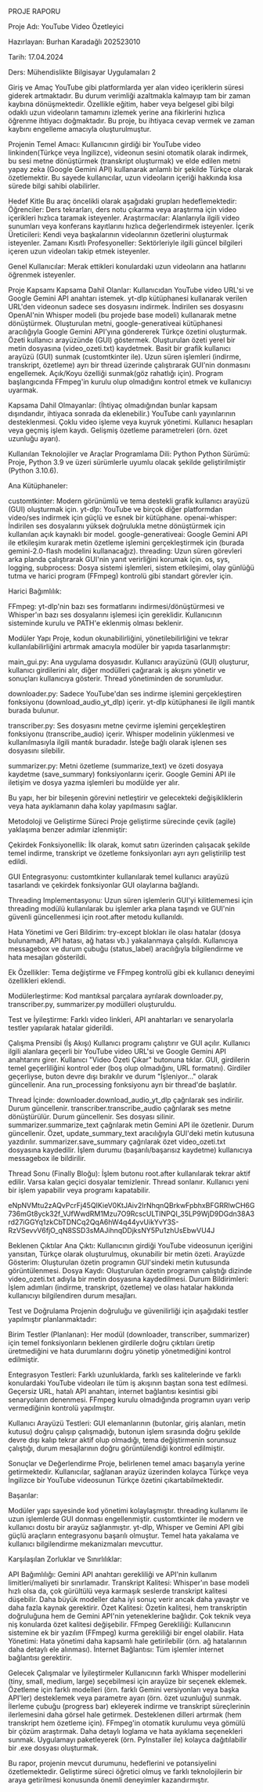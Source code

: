 PROJE RAPORU

Proje Adı: YouTube Video Özetleyici

Hazırlayan: Burhan Karadağlı 202523010

Tarih: 17.04.2024

Ders: Mühendislikte Bilgisayar Uygulamaları 2

Giriş ve Amaç
YouTube gibi platformlarda yer alan video içeriklerin süresi giderek artmaktadır. Bu durum verimliği azaltmakla kalmayıp tam bir zaman kaybına dönüşmektedir. Özellikle eğitim, haber veya belgesel gibi bilgi odaklı uzun videoların tamamını izlemek yerine ana fikirlerini hızlıca öğrenme ihtiyacı doğmaktadır. Bu proje, bu ihtiyaca cevap vermek ve zaman kaybını engelleme amacıyla oluşturulmuştur.

Projenin Temel Amacı: Kullanıcının girdiği bir YouTube video linkinden(Türkçe veya İngilizce), videonun sesini otomatik olarak indirmek, bu sesi metne dönüştürmek (transkript oluşturmak) ve elde edilen metni yapay zeka (Google Gemini API) kullanarak anlamlı bir şekilde Türkçe olarak özetlemektir. Bu sayede kullanıcılar, uzun videoların içeriği hakkında kısa sürede bilgi sahibi olabilirler.

Hedef Kitle
Bu araç öncelikli olarak aşağıdaki grupları hedeflemektedir: Öğrenciler: Ders tekrarları, ders notu çıkarma veya araştırma için video içerikleri hızlıca taramak isteyenler. Araştırmacılar: Alanlarıyla ilgili video sunumları veya konferans kayıtlarını hızlıca değerlendirmek isteyenler. İçerik Üreticileri: Kendi veya başkalarının videolarının özetlerini oluşturmak isteyenler. Zamanı Kısıtlı Profesyoneller: Sektörleriyle ilgili güncel bilgileri içeren uzun videoları takip etmek isteyenler.

Genel Kullanıcılar: Merak ettikleri konulardaki uzun videoların ana hatlarını öğrenmek isteyenler.

Proje Kapsamı
Kapsama Dahil Olanlar: Kullanıcıdan YouTube video URL'si ve Google Gemini API anahtarı istemek. yt-dlp kütüphanesi kullanarak verilen URL'den videonun sadece ses dosyasını indirmek. İndirilen ses dosyasını OpenAI'nin Whisper modeli (bu projede base modeli) kullanarak metne dönüştürmek. Oluşturulan metni, google-generativeai kütüphanesi aracılığıyla Google Gemini API'yına göndererek Türkçe özetini oluşturmak. Özeti kullanıcı arayüzünde (GUI) göstermek. Oluşturulan özeti yerel bir metin dosyasına (video_ozeti.txt) kaydetmek. Basit bir grafik kullanıcı arayüzü (GUI) sunmak (customtkinter ile). Uzun süren işlemleri (indirme, transkript, özetleme) ayrı bir thread üzerinde çalıştırarak GUI'nin donmasını engellemek. Açık/Koyu özelliği sunmak(göz rahatlığı için). Program başlangıcında FFmpeg'in kurulu olup olmadığını kontrol etmek ve kullanıcıyı uyarmak.

Kapsama Dahil Olmayanlar: (İhtiyaç olmadığından bunlar kapsam dışındandır, ihtiyaca sonrada da eklenebilir.) YouTube canlı yayınlarının desteklenmesi. Çoklu video işleme veya kuyruk yönetimi. Kullanıcı hesapları veya geçmiş işlem kaydı. Gelişmiş özetleme parametreleri (örn. özet uzunluğu ayarı).

Kullanılan Teknolojiler ve Araçlar Programlama Dili: Python
Python Sürümü: Proje, Python 3.9 ve üzeri sürümlerle uyumlu olacak şekilde geliştirilmiştir (Python 3.10.6).

Ana Kütüphaneler:

customtkinter: Modern görünümlü ve tema destekli grafik kullanıcı arayüzü (GUI) oluşturmak için. yt-dlp: YouTube ve birçok diğer platformdan video/ses indirmek için güçlü ve esnek bir kütüphane. openai-whisper: İndirilen ses dosyalarını yüksek doğrulukla metne dönüştürmek için kullanılan açık kaynaklı bir model. google-generativeai: Google Gemini API ile etkileşim kurarak metin özetleme işlemini gerçekleştirmek için (burada gemini-2.0-flash modelini kullanacağız). threading: Uzun süren görevleri arka planda çalıştırarak GUI'nin yanıt verirliğini korumak için. os, sys, logging, subprocess: Dosya sistemi işlemleri, sistem etkileşimi, olay günlüğü tutma ve harici program (FFmpeg) kontrolü gibi standart görevler için.

Harici Bağımlılık:

FFmpeg: yt-dlp'nin bazı ses formatlarını indirmesi/dönüştürmesi ve Whisper'ın bazı ses dosyalarını işlemesi için gereklidir. Kullanıcının sisteminde kurulu ve PATH'e eklenmiş olması beklenir.

Modüler Yapı
Proje, kodun okunabilirliğini, yönetilebilirliğini ve tekrar kullanılabilirliğini artırmak amacıyla modüler bir yapıda tasarlanmıştır:

main_gui.py: Ana uygulama dosyasıdır. Kullanıcı arayüzünü (GUI) oluşturur, kullanıcı girdilerini alır, diğer modülleri çağırarak iş akışını yönetir ve sonuçları kullanıcıya gösterir. Thread yönetiminden de sorumludur.

downloader.py: Sadece YouTube'dan ses indirme işlemini gerçekleştiren fonksiyonu (download_audio_yt_dlp) içerir. yt-dlp kütüphanesi ile ilgili mantık burada bulunur.

transcriber.py: Ses dosyasını metne çevirme işlemini gerçekleştiren fonksiyonu (transcribe_audio) içerir. Whisper modelinin yüklenmesi ve kullanılmasıyla ilgili mantık buradadır. İsteğe bağlı olarak işlenen ses dosyasını silebilir.

summarizer.py: Metni özetleme (summarize_text) ve özeti dosyaya kaydetme (save_summary) fonksiyonlarını içerir. Google Gemini API ile iletişim ve dosya yazma işlemleri bu modülde yer alır.

Bu yapı, her bir bileşenin görevini netleştirir ve gelecekteki değişikliklerin veya hata ayıklamanın daha kolay yapılmasını sağlar.

Metodoloji ve Geliştirme Süreci
Proje geliştirme sürecinde çevik (agile) yaklaşıma benzer adımlar izlenmiştir:

Çekirdek Fonksiyonellik: İlk olarak, komut satırı üzerinden çalışacak şekilde temel indirme, transkript ve özetleme fonksiyonları ayrı ayrı geliştirilip test edildi.

GUI Entegrasyonu: customtkinter kullanılarak temel kullanıcı arayüzü tasarlandı ve çekirdek fonksiyonlar GUI olaylarına bağlandı.

Threading Implementasyonu: Uzun süren işlemlerin GUI'yi kilitlememesi için threading modülü kullanılarak bu işlemler arka plana taşındı ve GUI'nin güvenli güncellenmesi için root.after metodu kullanıldı.

Hata Yönetimi ve Geri Bildirim: try-except blokları ile olası hatalar (dosya bulunamadı, API hatası, ağ hatası vb.) yakalanmaya çalışıldı. Kullanıcıya messagebox ve durum çubuğu (status_label) aracılığıyla bilgilendirme ve hata mesajları gösterildi.

Ek Özellikler: Tema değiştirme ve FFmpeg kontrolü gibi ek kullanıcı deneyimi özellikleri eklendi.

Modülerleştirme: Kod mantıksal parçalara ayrılarak downloader.py, transcriber.py, summarizer.py modülleri oluşturuldu.

Test ve İyileştirme: Farklı video linkleri, API anahtarları ve senaryolarla testler yapılarak hatalar giderildi.

Çalışma Prensibi (İş Akışı)
Kullanıcı programı çalıştırır ve GUI açılır. Kullanıcı ilgili alanlara geçerli bir YouTube video URL'si ve Google Gemini API anahtarını girer. Kullanıcı "Video Özeti Çıkar" butonuna tıklar. GUI, girdilerin temel geçerliliğini kontrol eder (boş olup olmadığını, URL formatını). Girdiler geçerliyse, buton devre dışı bırakılır ve durum "İşleniyor..." olarak güncellenir. Ana run_processing fonksiyonu ayrı bir thread'de başlatılır.

Thread İçinde: downloader.download_audio_yt_dlp çağrılarak ses indirilir. Durum güncellenir. transcriber.transcribe_audio çağrılarak ses metne dönüştürülür. Durum güncellenir. Ses dosyası silinir. summarizer.summarize_text çağrılarak metin Gemini API ile özetlenir. Durum güncellenir. Özet, update_summary_text aracılığıyla GUI'deki metin kutusuna yazdırılır. summarizer.save_summary çağrılarak özet video_ozeti.txt dosyasına kaydedilir. İşlem durumu (başarılı/başarısız kaydetme) kullanıcıya messagebox ile bildirilir.

Thread Sonu (Finally Bloğu): İşlem butonu root.after kullanılarak tekrar aktif edilir. Varsa kalan geçici dosyalar temizlenir. Thread sonlanır. Kullanıcı yeni bir işlem yapabilir veya programı kapatabilir.

eNpNVMtu2zAQvPcrFj45QIKieV0KtJAiv2IrNhqnQBrkwFpbhxBFGRRlwCH6G736mGt8yck32f_VJfWwdRM1Mzu7O9RcscULTINPQI_35LP9WjD9DGdn38A3rd27iGGYq1zkCbTDNCq2QqA6hW4q44yvUikYvY3S-RzVSevvV6fjO_qN8SSD3sMAJihnqDDjksNY5Pu1zhUsEbwVU4J

Beklenen Çıktılar
Ana Çıktı: Kullanıcının girdiği YouTube videosunun içeriğini yansıtan, Türkçe olarak oluşturulmuş, okunabilir bir metin özeti. Arayüzde Gösterim: Oluşturulan özetin programın GUI'sindeki metin kutusunda görüntülenmesi. Dosya Kaydı: Oluşturulan özetin programın çalıştığı dizinde video_ozeti.txt adıyla bir metin dosyasına kaydedilmesi. Durum Bildirimleri: İşlem adımları (indirme, transkript, özetleme) ve olası hatalar hakkında kullanıcıyı bilgilendiren durum mesajları.

Test ve Doğrulama
Projenin doğruluğu ve güvenilirliği için aşağıdaki testler yapılmıştır planlanmaktadır:

Birim Testler (Planlanan): Her modül (downloader, transcriber, summarizer) için temel fonksiyonların beklenen girdilerle doğru çıktıları üretip üretmediğini ve hata durumlarını doğru yönetip yönetmediğini kontrol edilmiştir.

Entegrasyon Testleri: Farklı uzunluklarda, farklı ses kalitelerinde ve farklı konulardaki YouTube videoları ile tüm iş akışının baştan sona test edilmesi. Geçersiz URL, hatalı API anahtarı, internet bağlantısı kesintisi gibi senaryoların denenmesi. FFmpeg kurulu olmadığında programın uyarı verip vermediğinin kontrolü yapılmıştır.

Kullanıcı Arayüzü Testleri: GUI elemanlarının (butonlar, giriş alanları, metin kutusu) doğru çalışıp çalışmadığı, butonun işlem sırasında doğru şekilde devre dışı kalıp tekrar aktif olup olmadığı, tema değiştirmenin sorunsuz çalıştığı, durum mesajlarının doğru görüntülendiği kontrol edilmiştir.

Sonuçlar ve Değerlendirme
Proje, belirlenen temel amacı başarıyla yerine getirmektedir. Kullanıcılar, sağlanan arayüz üzerinden kolayca Türkçe veya İngilizce bir YouTube videosunun Türkçe özetini çıkartabilmektedir.

Başarılar:

Modüler yapı sayesinde kod yönetimi kolaylaşmıştır. threading kullanımı ile uzun işlemlerde GUI donması engellenmiştir. customtkinter ile modern ve kullanıcı dostu bir arayüz sağlanmıştır. yt-dlp, Whisper ve Gemini API gibi güçlü araçların entegrasyonu başarılı olmuştur. Temel hata yakalama ve kullanıcı bilgilendirme mekanizmaları mevcuttur.

Karşılaşılan Zorluklar ve Sınırlılıklar:

API Bağımlılığı: Gemini API anahtarı gerekliliği ve API'nin kullanım limitleri/maliyeti bir sınırlamadır. Transkript Kalitesi: Whisper'ın base modeli hızlı olsa da, çok gürültülü veya karmaşık seslerde transkript kalitesi düşebilir. Daha büyük modeller daha iyi sonuç verir ancak daha yavaştır ve daha fazla kaynak gerektirir. Özet Kalitesi: Özetin kalitesi, hem transkriptin doğruluğuna hem de Gemini API'nin yeteneklerine bağlıdır. Çok teknik veya niş konularda özet kalitesi değişebilir. FFmpeg Gerekliliği: Kullanıcının sistemine ek bir yazılım (FFmpeg) kurma gerekliliği bir engel olabilir. Hata Yönetimi: Hata yönetimi daha kapsamlı hale getirilebilir (örn. ağ hatalarının daha detaylı ele alınması). İnternet Bağlantısı: Tüm işlemler internet bağlantısı gerektirir.

Gelecek Çalışmalar ve İyileştirmeler
Kullanıcının farklı Whisper modellerini (tiny, small, medium, large) seçebilmesi için arayüze bir seçenek eklemek. Özetleme için farklı modelleri (örn. farklı Gemini versiyonları veya başka API'ler) desteklemek veya parametre ayarı (örn. özet uzunluğu) sunmak. İlerleme çubuğu (progress bar) ekleyerek indirme ve transkript süreçlerinin ilerlemesini daha görsel hale getirmek. Desteklenen dilleri artırmak (hem transkript hem özetleme için). FFmpeg'in otomatik kurulumu veya gömülü bir çözüm araştırmak. Daha detaylı loglama ve hata ayıklama seçenekleri sunmak. Uygulamayı paketleyerek (örn. PyInstaller ile) kolayca dağıtılabilir bir .exe dosyası oluşturmak.

Bu rapor, projenin mevcut durumunu, hedeflerini ve potansiyelini özetlemektedir. Geliştirme süreci öğretici olmuş ve farklı teknolojilerin bir araya getirilmesi konusunda önemli deneyimler kazandırmıştır. 
